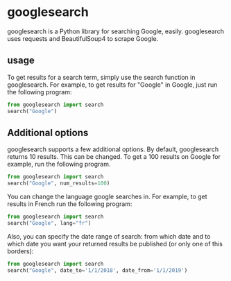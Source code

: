 # googlesearch
googlesearch is a Python library for searching Google, easily. googlesearch uses requests and BeautifulSoup4 to scrape Google.

## usage
To get results for a search term, simply use the search function in googlesearch. For example, to get results for "Google" in Google, just run the following program:
```python
from googlesearch import search
search("Google")
```

## Additional options
googlesearch supports a few additional options. By default, googlesearch returns 10 results. This can be changed. To get a 100 results on Google for example, run the following program.
```python
from googlesearch import search
search("Google", num_results=100)
```
You can change the language google searches in. For example, to get results in French run the following program:
```python
from googlesearch import search
search("Google", lang="fr")
```
Also, you can specify the date range of search: from which date and to which date you want your returned results be published (or only one of this borders):
```python
from googlesearch import search
search("Google", date_to='1/1/2018', date_from='1/1/2019')
```